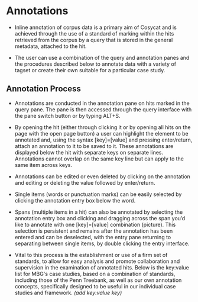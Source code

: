 # **Annotations**

* Inline annotation of corpus data is a primary aim of Cosycat and is achieved through the use of a standard of marking within the hits retrieved from the corpus by a query that is stored in the general metadata, attached to the hit.

* The user can use a combination of the query and annotation panes and the procedures described below to annotate data with a variety of tagset or create their own suitable for a particular case study.

 ## **Annotation Process**
 
 * Annotations are conducted in the annotation pane on hits marked in the query pane. The pane is then accessed through the query interface with the pane switch button or by typing ALT+S.
 
 * By opening the hit (either through clicking it or by opening all hits on the page with the open page button) a user can highlight the element to be annotated and, using the syntax [key]=[value] and pressing enter/return, attach an annotation to it to be saved to it. These annotations are displayed below the hit with separate keys on separate lines. Annotations cannot overlap on the same key line but can apply to the same item across keys. 
 
  * Annotations can be edited or even deleted by clicking on the annotation and editing or deleting the value followed by enter/return. 
  
  * Single items (words or punctuation marks) can be easily selected by clicking the annotation entry box below the word.
  
  * Spans (multiple items in a hit) can also be annotated by selecting the annotation entry box and clicking and dragging across the span you’d like to annotate with one [key]=[value] combination (picture). This selection is persistent and remains after the annotation has been entered and can be deselected, with the entry pane returning to separating between single items, by double clicking the entry interface.
  
  * Vital to this process is the establishment or use of a firm set of standards, to allow for easy analysis and promote collaboration and supervision in the examination of annotated hits. Below is the key:value list for MBG's case studies, based on a combination of standards, including those of the Penn Treebank, as well as our own annotation concepts, specifically designed to be useful in our individual case studies and framework. *(add key:value key)*
  
